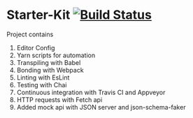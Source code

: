 # Starter-Kit  [![Build Status](https://travis-ci.org/Confidence-Okoghenun/Starter-Kit.svg?branch=master)](https://travis-ci.org/Confidence-Okoghenun/Starter-Kit)

Project contains

1. Editor Config
2. Yarn scripts for automation
3. Transpiling with Babel
4. Bonding with Webpack
5. Linting with EsLint
6. Testing with Chai
7. Continuous integration with Travis CI and Appveyor
8. HTTP requests with Fetch api
9. Added mock api with JSON server and json-schema-faker